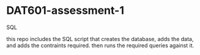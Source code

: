 # DAT601-assessment-1
SQL 

this repo includes the SQL script that creates the database, adds the data, and adds the contraints required. then runs the required queries against it.
